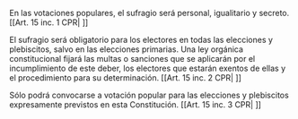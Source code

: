 En las votaciones populares, el sufragio será personal, igualitario y secreto. [[Art. 15 inc. 1 CPR| ]]

El sufragio será obligatorio para los electores en todas las elecciones y plebiscitos, salvo en las elecciones primarias. Una ley orgánica constitucional fijará las multas o sanciones que se aplicarán por el incumplimiento de este deber, los electores que estarán exentos de ellas y el procedimiento para su determinación. [[Art. 15 inc. 2 CPR| ]]

Sólo podrá convocarse a votación popular para las elecciones y plebiscitos expresamente previstos en esta Constitución. [[Art. 15 inc. 3 CPR| ]]